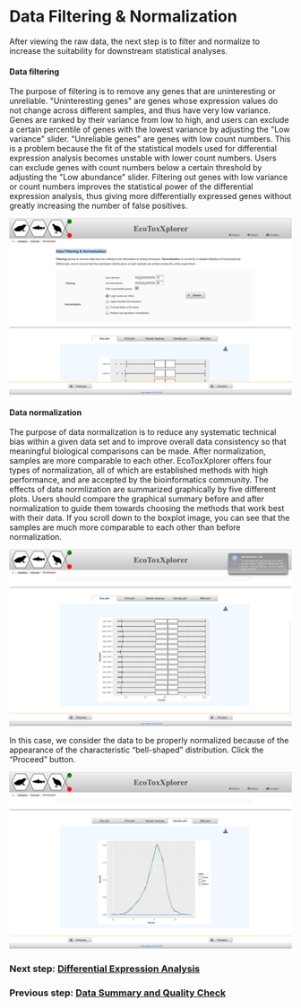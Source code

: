 # Data Filtering & Normalization

After viewing the raw data, the next step is to filter and normalize to increase the suitability for downstream statistical analyses. 

#### Data filtering
The purpose of filtering is to remove any genes that are uninteresting or unreliable. "Uninteresting genes" are genes whose expression values do not change across different samples, and thus have very low variance. Genes are ranked by their variance from low to high, and users can exclude a certain percentile of genes with the lowest variance by adjusting the "Low variance" slider. "Unreliable genes" are genes with low count numbers. This is a problem because the fit of the statistical models used for differential expression analysis becomes unstable with lower count numbers. Users can exclude genes with count numbers below a certain threshold by adjusting the "Low abundance" slider. Filtering out genes with low variance or count numbers improves the statistical power of the differential expression analysis, thus giving more differentially expressed genes without greatly increasing the number of false positives. 

![Image](rnaseq_filtering_view.png)

#### Data normalization
The purpose of data normalization is to reduce any systematic technical bias within a given data set and to improve overall data consistency so that meaningful biological comparisons can be made. After normalization, samples are more comparable to each other. EcoToxXplorer offers four types of normalization, all of which are established methods with high performance, and are accepted by the bioinformatics community. The effects of data normlization are summarized graphically by five different plots. Users should compare the graphical summary before and after normalization to guide them towards choosing the methods that work best with their data. If you scroll down to the boxplot image, you can see that the samples are much more comparable to each other than before normalization.

![Image](RNAseq_normalization_boxplot.png)

In this case, we consider the data to be properly normalized because of the appearance of the characteristic “bell-shaped” distribution. Click the “Proceed” button. 

![Image](RNAseq_normalization_density.png)

### Next step: [Differential Expression Analysis](rnaseq_DEG.md)
### Previous step: [Data Summary and Quality Check](rnaseq_qc.md)
